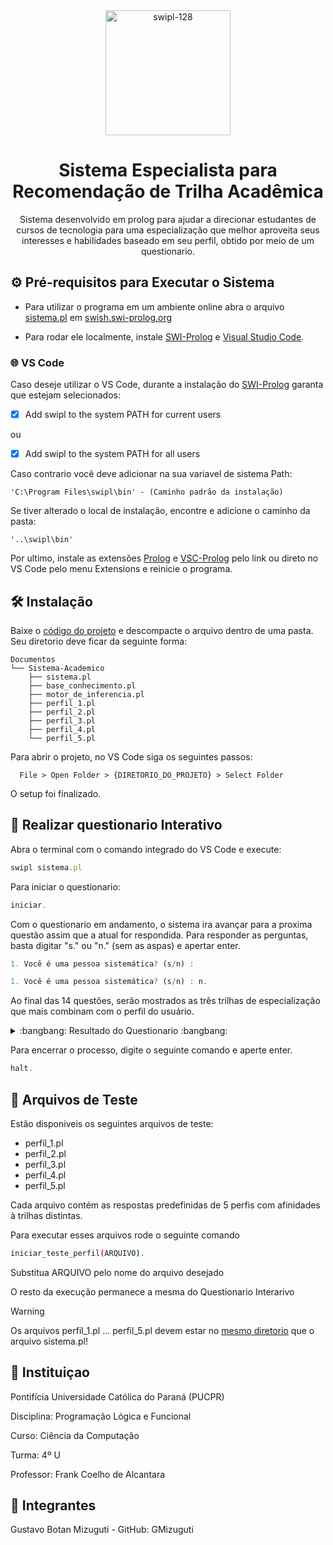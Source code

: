 
<div align="center">
  <img width="200" alt="swipl-128" src="https://github.com/user-attachments/assets/9b49d43a-4281-496e-aac2-04371e1c247f" />
  <h1>Sistema Especialista para Recomendação de Trilha Acadêmica</h1>
  
  <p>
    Sistema desenvolvido em prolog para ajudar a direcionar estudantes de cursos de tecnologia para uma especialização que melhor aproveita seus interesses e habilidades baseado em seu perfil, obtido por meio de um questionario.
  </p>
</div>



## :gear: Pré-requisitos para Executar o Sistema

- Para utilizar o programa em um ambiente online abra o arquivo [sistema.pl](https://github.com/GMizuguti/Sistema-Especialista-para-Recomendacao-de-Trilha-Academica/blob/main/sistema.pl) em [swish.swi-prolog.org](https://swish.swi-prolog.org/)

- Para rodar ele localmente, instale [SWI-Prolog](https://www.swi-prolog.org/download/stable) e [Visual Studio Code](https://code.visualstudio.com/download). 

### :globe_with_meridians:	VS Code

Caso deseje utilizar o VS Code, durante a instalação do [SWI-Prolog](https://www.swi-prolog.org/download/stable) garanta que estejam selecionados:
- [x]  Add swipl to the system PATH for current users

 ou
 
- [x]  Add swipl to the system PATH for all users 

 Caso contrario você deve adicionar na sua variavel de sistema Path:

    
    'C:\Program Files\swipl\bin' - (Caminho padrão da instalação)

Se tiver alterado o local de instalação, encontre e adicione o caminho da pasta:
    
    '..\swipl\bin'


Por ultimo, instale as extensões [Prolog](https://marketplace.visualstudio.com/items?itemName=rebornix.prolog) e [VSC-Prolog](https://marketplace.visualstudio.com/items?itemName=arthurwang.vsc-prolog) pelo link ou direto no VS Code pelo menu Extensions e reinicie o programa.


## :hammer_and_wrench: Instalação

Baixe o [código do projeto](https://github.com/GMizuguti/Sistema-Especialista-para-Recomendacao-de-Trilha-Academica.git) e descompacte o arquivo dentro de uma pasta. Seu diretorio deve ficar da seguinte forma:

    Documentos
    └── Sistema-Academico
        ├── sistema.pl
        ├── base_conhecimento.pl
        ├── motor_de_inferencia.pl
        ├── perfil_1.pl
        ├── perfil_2.pl
        ├── perfil_3.pl  
        ├── perfil_4.pl
        └── perfil_5.pl

Para abrir o projeto, no VS Code siga os seguintes passos:
      
      File > Open Folder > {DIRETORIO_DO_PROJETO} > Select Folder

O setup foi finalizado.


## :runner: Realizar questionario Interativo


Abra o terminal com o comando integrado do VS Code e execute:


```javascript
swipl sistema.pl
```

Para iniciar o questionario:

```javascript
iniciar.
```

Com o questionario em andamento, o sistema ira avançar para a proxima questão assim que a atual for respondida. Para responder as perguntas, basta digitar "s." ou "n." (sem as aspas) e apertar enter.
```javascript
1. Você é uma pessoa sistemática? (s/n) :
```
```javascript
1. Você é uma pessoa sistemática? (s/n) : n.
```

Ao final das 14 questões, serão mostrados as três trilhas de especialização que mais combinam com o perfil do usuário.

<details>

<summary>:bangbang:	 Resultado do Questionario :bangbang:</summary>


```javascript
-------As 3 Trilhas mais Recomendadas para o seu perfil-------

-------Primeiro lugar-------

1) Desenvolvimento de Jogos! Crie experiencias interativas em 2D e 3D, unindo criatividade, design e programacao! (15 pontos)
Perguntas que te trouxeram a essa trilha:

1. Voce e uma pessoa sistematica? (s/n) -> s

...

14. Programar e estudar as minuncias de assembly soa como entretenimento? (s/n) -> s



-------Segundo lugar-------

2) Gestao de Projetos! Planeje, organize e lidere equipes para alcancar resultados de forma eficiente! (9 pontos)


-------Terceiro lugar-------

 3) Neurotecnologia! Explore a interface entre o cerebro humano e dispositivos tecnologicos para saude e inovacao! (8 pontos)
```
</details>

Para encerrar o processo, digite o seguinte comando e aperte enter.

```javascript
halt.
```

## :construction:	Arquivos de Teste

Estão disponiveis os seguintes arquivos de teste:
  
- perfil_1.pl
- perfil_2.pl
- perfil_3.pl
- perfil_4.pl
- perfil_5.pl

Cada arquivo contém as respostas predefinidas de 5 perfis com afinidades à trilhas distintas.

Para executar esses arquivos rode o seguinte comando
```bash
iniciar_teste_perfil(ARQUIVO).
```
Substitua ARQUIVO pelo nome do arquivo desejado 

O resto da execução permanece a mesma do Questionario Interarivo

> [!WARNING]
> Os arquivos perfil_1.pl ... perfil_5.pl devem estar no [mesmo diretorio](#hammer_and_wrench-instalação) que o arquivo sistema.pl!

## :school: Instituiçao

Pontifícia Universidade Católica do Paraná (PUCPR)

Disciplina: Programação Lógica e Funcional

Curso: Ciência da Computação

Turma: 4º U

Professor: Frank Coelho de Alcantara

## :bust_in_silhouette:	 Integrantes

Gustavo Botan Mizuguti - GitHub: GMizuguti


